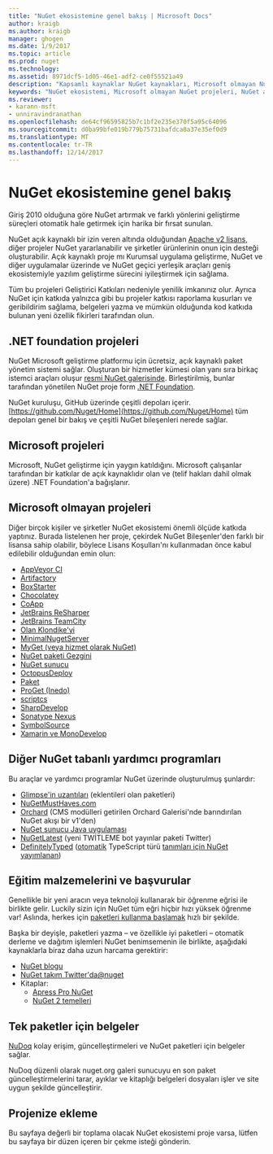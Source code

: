 ```yaml
---
title: "NuGet ekosistemine genel bakış | Microsoft Docs"
author: kraigb
ms.author: kraigb
manager: ghogen
ms.date: 1/9/2017
ms.topic: article
ms.prod: nuget
ms.technology: 
ms.assetid: 8971dcf5-1d05-46e1-adf2-ce0f55521a49
description: "Kapsamlı kaynaklar NuGet kaynakları, Microsoft olmayan NuGet projeleri, yardımcı programlar ve eğitim malzemelerinizin de dahil olmak üzere NuGet ekosistemindeki."
keywords: "NuGet ekosistemi, Microsoft olmayan NuGet projeleri, NuGet açık kaynak, NuGet yardımcı programlar, NuGet eğitim malzemelerini"
ms.reviewer:
- karann-msft
- unniravindranathan
ms.openlocfilehash: de64cf96595825b7c1bf2e235e370f5a95c64096
ms.sourcegitcommit: d0ba99bfe019b779b75731bafdca8a37e35ef0d9
ms.translationtype: MT
ms.contentlocale: tr-TR
ms.lasthandoff: 12/14/2017
---
```

# <a name="an-overview-of-the-nuget-ecosystem"></a>NuGet ekosistemine genel bakış

Giriş 2010 olduğuna göre NuGet artırmak ve farklı yönlerini geliştirme süreçleri otomatik hale getirmek için harika bir fırsat sunulan.

NuGet açık kaynaklı bir izin veren altında olduğundan [Apache v2 lisans](http://choosealicense.com/licenses/apache/), diğer projeler NuGet yararlanabilir ve şirketler ürünlerinin onun için desteği oluşturabilir. Açık kaynaklı proje mı Kurumsal uygulama geliştirme, NuGet ve diğer uygulamalar üzerinde ve NuGet geçici yerleşik araçları geniş ekosistemiyle yazılım geliştirme sürecini iyileştirmek için sağlama.

Tüm bu projeleri Geliştirici Katkıları nedeniyle yenilik imkanınız olur. Ayrıca NuGet için katkıda yalnızca gibi bu projeler katkısı raporlama kusurları ve geribildirim sağlama, belgeleri yazma ve mümkün olduğunda kod katkıda bulunan yeni özellik fikirleri tarafından olun.

## <a name="net-foundation-projects"></a>.NET foundation projeleri

NuGet Microsoft geliştirme platformu için ücretsiz, açık kaynaklı paket yönetim sistemi sağlar. Oluşturan bir hizmetler kümesi olan yanı sıra birkaç istemci araçları oluşur [resmi NuGet galerisinde](http://www.nuget.org). Birleştirilmiş, bunlar tarafından yönetilen NuGet proje form [.NET Foundation](http://www.dotnetfoundation.org/).

NuGet kuruluşu, GitHub üzerinde çeşitli depoları içerir. [https://github.com/Nuget/Home](https://github.com/Nuget/Home) tüm depoları genel bir bakış ve çeşitli NuGet bileşenleri nerede sağlar.

## <a name="microsoft-projects"></a>Microsoft projeleri

Microsoft, NuGet geliştirme için yaygın katıldığını. Microsoft çalışanlar tarafından bir katkılar de açık kaynaklıdır olan ve (telif hakları dahil olmak üzere) .NET Foundation'a bağışlanır.

## <a name="non-microsoft-projects"></a>Microsoft olmayan projeleri

Diğer birçok kişiler ve şirketler NuGet ekosistemi önemli ölçüde katkıda yaptınız. Burada listelenen her proje, çekirdek NuGet Bileşenler'den farklı bir lisansa sahip olabilir, böylece Lisans Koşulları'nı kullanmadan önce kabul edilebilir olduğundan emin olun:

* [AppVeyor CI](https://www.appveyor.com/)
* [Artifactory](https://www.jfrog.com/artifactory/)
* [BoxStarter](http://boxstarter.org/)
* [Chocolatey](https://chocolatey.org/)
* [CoApp](http://coapp.org/)
* [JetBrains ReSharper](https://resharper-plugins.jetbrains.com/)
* [JetBrains TeamCity](https://www.jetbrains.com/teamcity/)
* [Olan Klondike'yi](https://github.com/themotleyfool/Klondike)
* [MinimalNugetServer](https://github.com/TanukiSharp/MinimalNugetServer)
* [MyGet (veya hizmet olarak NuGet)](http://www.myget.org/)
* [NuGet paketi Gezgini](https://github.com/NuGetPackageExplorer/NuGetPackageExplorer)
* [NuGet sunucu](http://nugetserver.net/)
* [OctopusDeploy](https://octopus.com/)
* [Paket](https://fsprojects.github.io/Paket/)
* [ProGet (Inedo)](http://inedo.com/proget)
* [scriptcs](http://scriptcs.net/)
* [SharpDevelop](http://community.sharpdevelop.net/blogs/mattward/archive/2011/01/23/NuGetSupportInSharpDevelop.aspx)
* [Sonatype Nexus](http://www.sonatype.com/nexus-repository-sonatype)
* [SymbolSource](http://www.symbolsource.org/Public)
* [Xamarin ve MonoDevelop](https://github.com/mrward/monodevelop-nuget-addin)


## <a name="other-nuget-based-utilities"></a>Diğer NuGet tabanlı yardımcı programları

Bu araçlar ve yardımcı programlar NuGet üzerinde oluşturulmuş şunlardır:

* [Glimpse'in uzantıları](http://getglimpse.com/Packages) (eklentileri olan paketleri)
* [NuGetMustHaves.com](http://nugetmusthaves.com/)
* [Orchard](http://www.orchardproject.net/) (CMS modülleri getirilen Orchard Galerisi'nde barındırılan NuGet akışı bir v1'den)
* [NuGet sunucu Java uygulaması](http://jonnyzzz.com/blog/2012/03/07/nuget-server-in-pure-java/)
* [NuGetLatest](https://twitter.com/NuGetLatest) (yeni TWİTLEME bot yayınlar paketi Twitter)
* [DefinitelyTyped](http://definitelytyped.org/) ([otomatik](https://github.com/DefinitelyTyped/NugetAutomation/) TypeScript türü [tanımları için NuGet yayımlanan](http://www.nuget.org/packages?q=DefinitelyTyped))

## <a name="training-materials-and-references"></a>Eğitim malzemelerini ve başvurular

Genellikle bir yeni aracın veya teknoloji kullanarak bir öğrenme eğrisi ile birlikte gelir. Luckily sizin için NuGet tüm eğri hiçbir hızı yüksek öğrenme var! Aslında, herkes için [paketleri kullanma başlamak](../quickstart/use-a-package.md) hızlı bir şekilde.

Başka bir deyişle, paketleri yazma – ve özellikle iyi paketleri – otomatik derleme ve dağıtım işlemleri NuGet benimsemenin ile birlikte, aşağıdaki kaynaklarla biraz daha uzun harcama gerektirir:

- [NuGet blogu](http://blog.nuget.org/)
- [NuGet takım Twitter'da@nuget](http://twitter.com/nuget)
- Kitaplar:
    * [Apress Pro NuGet](http://bit.ly/ProNuGet)
    * [NuGet 2 temelleri](http://www.amazon.com/NuGet-2-Essentials-Damir-Arh-ebook/dp/B00GTQD5M4)

## <a name="documentation-for-individual-packages"></a>Tek paketler için belgeler

[NuDoq](http://nudoq.org) kolay erişim, güncelleştirmeleri ve NuGet paketleri için belgeler sağlar.

NuDoq düzenli olarak nuget.org galeri sunucuyu en son paket güncelleştirmelerini tarar, ayıklar ve kitaplığı belgeleri dosyaları işler ve site uygun şekilde güncelleştirir.

## <a name="adding-your-project"></a>Projenize ekleme

Bu sayfaya değerli bir toplama olacak NuGet ekosistemi proje varsa, lütfen bu sayfaya bir düzen içeren bir çekme isteği gönderin.
